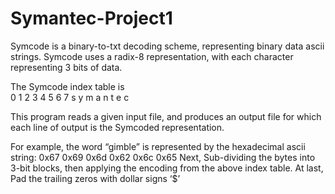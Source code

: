 # Symantec-Project1

Symcode is a binary-to-txt decoding scheme, representing binary data ascii strings.
Symcode uses a radix-8 representation, with each character representing 3 bits of data.

The Symcode index table is		
0 1 2 3 4 5 6 7 
s y m a n t e c

This program reads a given input file, and produces an output file for which each line of output is the Symcoded representation.

For example, the word “gimble” is represented by the hexadecimal ascii string:
0x67 0x69 0x6d 0x62 0x6c 0x65
Next, Sub-dividing the bytes into 3-bit blocks, then applying the encoding from the above index table.
At last, Pad the trailing zeros with dollar signs ‘$’ 
